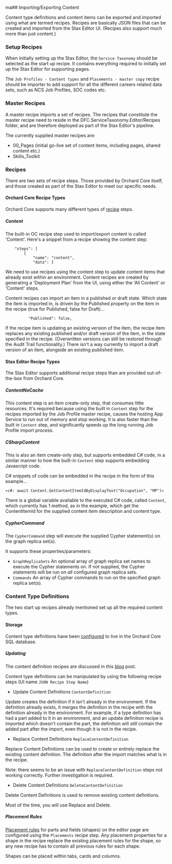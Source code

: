ma## Importing/Exporting Content

Content type definitions and content items can be exported and imported using what are termed recipes. Recipes are basically JSON files that can be created and imported from the Stax Editor UI. (Recipes also support much more than just content.)

### Setup Recipes

When initially setting up the Stax Editor, the `Service Taxonomy` should be selected as the start up recipe. It contains everything required to initially set up the Stax Editor for supporting pages.

The `Job Profiles - Content types` and `Placements - master copy` recipe should be importer to add support for all the different careers related data sets, such as NCS Job Profiles, SOC codes etc.

### Master Recipes

A master recipe imports a set of recipes. The recipes that constitute the master recipe need to reside in the DFC.ServiceTaxonomy.Editor/Recipes folder, and are therefore deployed as part of the Stax Editor's pipeline.

The currently supplied master recipes are:

- 00_Pages (initial go-live set of content items, including pages, shared content etc.)
- Skills_Toolkit

### Recipes

There are two sets of recipe steps. Those provided by Orchard Core itself, and those created as part of the Stax Editor to meet our specific needs.

#### Orchard Core Recipe Types

Orchard Core supports many different types of [recipe](https://docs.orchardcore.net/en/dev/docs/reference/modules/Recipes/) steps.

##### Content

The built-in OC recipe step used to import/export content is called 'Content'. Here's a snippet from a recipe showing the content step:

```
    "steps": [
        {
            "name": "content",
            "data": [

```

We need to use recipes using the content step to update content items that already exist within an environment. Content recipes are created by generating a 'Deployment Plan' from the UI, using either the 'All Content' or 'Content' steps.

Content recipes can import an item in a published or draft state. Which state the item is imported in, is driven by the Published property on the item in the recipe (true for Published, false for Draft)...

```
          "Published": false,
```

If the recipe item is updating an existing version of the item, the recipe item replaces any existing published and/or draft version of the item, in the state specified in the recipe. (Overwritten versions can still be restored through the Audit Trail functionality.) There isn't a way currently to import a draft version of an item, alongside an existing published item.

#### Stax Editor Recipe Types

The Stax Editor supports additional recipe steps than are provided out-of-the-box from Orchard Core.

##### ContentNoCache

This content step is an item create-only step, that consumes little resources. It's required because using the built in `Content` step for the recipes imported by the Job Profile master recipe, causes the hosting App Service to run out of memory and stop working. It is also faster than the built in `Content` step, and significantly speeds up the long running Job Profile import process.

##### CSharpContent

This is also an item create-only step, but supports embedded C# code, in a similar manner to how the built-in `Content` step supports embedding Javascript code.

C# snippets of code can be embedded in the recipe in the form of this example...

```
«c#: await Content.GetContentItemIdByDisplayText("Occupation", "MP")»
```

There is a global variable available to the executed C# code, called `Content`, which currently has 1 method, as in the example, which get the ContentItemId for the supplied content item description and content type.

##### CypherCommand

The `CypherCommand` step will execute the supplied Cypher statement(s) on the graph replica set(s).

It supports these properties/parameters:

* `GraphReplicaSets` An optional array of graph replica set names to execute the Cypher statements on. If not supplied, the Cypher statements will be run on _all_ configured graph replica sets.
* `Commands` An array of Cypher commands to run on the specified graph replica set(s).

### Content Type Definitions

The two start up recipes already mentioned set up all the required content types.

#### Storage

Content type definitions have been [configured](https://docs.orchardcore.net/en/dev/docs/guides/content-definitions/) to live in the Orchard Core SQL database.

##### Updating

The content definition recipes are discussed in this [blog](https://orcharddojo.net/blog/blazing-orchard-replace-and-delete-content-definition-deployment-steps-this-week-in-orchard-30-10-2020) post.

Content type definitions can be manipulated by using the following recipe steps (UI name `JSON Recipe Step Name`)

* Update Content Definitions `ContentDefinition`

Update creates the definition if it isn't already in the environment. If the definition already exists, it merges the definition in the recipe with the definition already in the environment. For example, if a type definition has had a part added to it in an environment, and an update definition recipe is imported which doesn't contain the part, the definition will _still_ contain the added part after the import, even though it is not in the recipe.

* Replace Content Definitions `ReplaceContentDefinition`

Replace Content Definitions can be used to create or entirely replace the existing content definition. The definition after the import matches what is in the recipe.

Note: there seems to be an issue with `ReplaceContentDefinition` steps not working correctly. Further investigation is required.

* Delete Content Definitions `DeleteContentDefinition`

Delete Content Definitions is used to remove existing content definitions.

Most of the time, you will use Replace and Delete.

##### Placement Rules

[Placement rules](https://docs.orchardcore.net/en/dev/docs/reference/core/Placement/) for parts and fields (shapes) on the editor page are configured using the `Placements` recipe step. Any placement properties for a shape in the recipe replace the existing placement rules for the shape, so any new recipe has to contain all previous rules for each shape.

Shapes can be placed within tabs, cards and columns.
